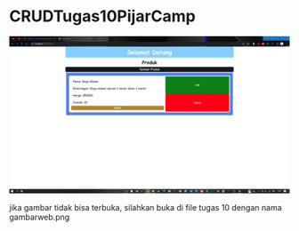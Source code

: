 # CRUDTugas10PijarCamp

![](https://github.com/CristianGunawan/CRUDTugas10PijarCamp/blob/main/Tugas%2010/gambarweb.png)

jika gambar tidak bisa terbuka, silahkan buka di file tugas 10 dengan nama gambarweb.png
